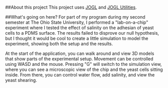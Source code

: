 ##About this project
This project uses [JOGL](https://www.jogamp.org) and [JOGL Utilities](https://github.com/dannyflax/JOGL-Utilities/).

##What's going on here?
For part of my program during my second semester at The Ohio State University, I performed a "lab-on-a-chip" experiment where I tested the effect of salinity on the adhesian of yeast cells to a PDMS surface. The results failed to disprove our null hypothesis, but I thought it would be cool to create a little simulation to model the experiment, showing both the setup and the results. 

At the start of the application, you can walk around and view 3D models that show parts of the experimental setup. Movement can be controlled using WASD and the mouse. Pressing "G" will switch to the simulation view, where you can see a microscopic view of the chip and the yeast cells sitting inside. From there, you can control water flow, add salinity, and view the yeast shearing.

